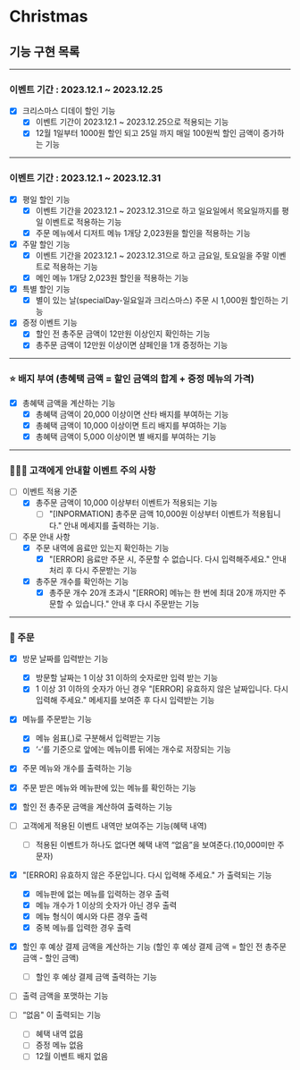 # Christmas

##  기능 구현 목록

---
### 이벤트 기간 : 2023.12.1 ~ 2023.12.25

- [x] 크리스마스 디데이 할인 기능
  - [x] 이벤트 기간이 2023.12.1 ~ 2023.12.25으로 적용되는 기능
  - [x] 12월 1일부터 1000원 할인 되고 25일 까지 매일 100원씩 할인 금액이 증가하는 기능

---

### 이벤트 기간 : 2023.12.1 ~ 2023.12.31
- [x] 평일 할인 기능
  - [x] 이벤트 기간을 2023.12.1 ~ 2023.12.31으로 하고 일요일에서 목요일까지를 평일 이벤트로 적용하는 기능
  - [x] 주문 메뉴에서 디저트 메뉴 1개당 2,023원을 할인을 적용하는 기능
- [x] 주말 할인 기능
  - [x] 이벤트 기간을 2023.12.1 ~ 2023.12.31으로 하고 금요일, 토요일을 주말 이벤트로 적용하는 기능
  - [x] 메인 메뉴 1개당 2,023원 할인을 적용하는 기능
- [x] 특별 할인 기능
  - [x] 별이 있는 날(specialDay-일요일과 크리스마스) 주문 시 1,000원 할인하는 기능
- [x] 증정 이벤트 기능
  - [x] 할인 전 총주문 금액이 12만원 이상인지 확인하는 기능
  - [x] 총주문 금액이 12만원 이상이면 샴페인을 1개 증정하는 기능

---

### ⭐️ 배지 부여 (총혜택 금액 = 할인 금액의 합계 + 증정 메뉴의 가격)
- [x] 총혜택 금액을 계산하는 기능
  - [x] 총혜택 금액이 20,000 이상이면 산타 배지를 부여하는 기능
  - [x] 총혜택 금액이 10,000 이상이면 트리 배지를 부여하는 기능
  - [x] 총혜택 금액이 5,000 이상이면 별 배지를 부여하는 기능

---

### 💁🏻‍♀️ 고객에게 안내할 이벤트 주의 사항
- [ ] 이벤트 적용 기준
  - [x] 총주문 금액이 10,000 이상부터 이벤트가 적용되는 기능
    - [ ] "[INPORMATION] 총주문 금액 10,000원 이상부터 이벤트가 적용됩니다." 안내 메세지를 출력하는 기능.
- [ ] 주문 안내 사항
  - [x] 주문 내역에 음료만 있는지 확인하는 기능
    - [x] "[ERROR] 음료만 주문 시, 주문할 수 없습니다. 다시 입력해주세요." 안내 처리 후 다시 주문받는 기능
  - [x] 총주문 개수를 확인하는 기능
    - [x] 총주문 개수 20개 초과시 "[ERROR] 메뉴는 한 번에 최대 20개 까지만 주문할 수 있습니다." 안내 후 다시 주문받는 기능

---
### 📝 주문

- [x] 방문 날짜를 입력받는 기능
  - [x] 방문할 날짜는 1 이상 31 이하의 숫자로만 입력 받는 기능
  - [x] 1 이상 31 이하의 숫자가 아닌 경우 "[ERROR] 유효하지 않은 날짜입니다. 다시 입력해 주세요." 메세지를 보여준 후 다시 입력받는 기능
- [x] 메뉴를 주문받는 기능
  - [x] 메뉴 쉼표(,)로 구분해서 입력받는 기능
  - [x] ‘-‘를 기준으로 앞에는 메뉴이름 뒤에는 개수로 저장되는 기능
- [x] 주문 메뉴와 개수를 출력하는 기능
- [x] 주문 받은 메뉴와 메뉴판에 있는 메뉴를 확인하는 기능
- [x] 할인 전 총주문 금액을 계산하여 출력하는 기능
- [ ] 고객에게 적용된 이벤트 내역만 보여주는 기능(혜택 내역)
  - [ ] 적용된 이벤트가 하나도 없다면 혜택 내역 “없음”을 보여준다.(10,000미만 주문자)

- [x] "[ERROR] 유효하지 않은 주문입니다. 다시 입력해 주세요." 가 출력되는 기능
  - [x] 메뉴판에 없는 메뉴를 입력하는 경우 출력
  - [x] 메뉴 개수가 1 이상의 숫자가 아닌 경우 출력
  - [x] 메뉴 형식이 예시와 다른 경우 출력
  - [x] 중복 메뉴를 입력한 경우 출력

- [x] 할인 후 예상 결제 금액을 계산하는 기능 (할인 후 예상 결제 금액 = 할인 전 총주문 금액 - 할인 금액)
  - [ ] 할인 후 예상 결제 금액 출력하는 기능

- [ ] 출력 금액을 포맷하는 기능

- [ ] “없음" 이 출력되는 기능 
  - [ ] 혜택 내역 없음
  - [ ] 증정 메뉴 없음
  - [ ] 12월 이벤트 배지 없음